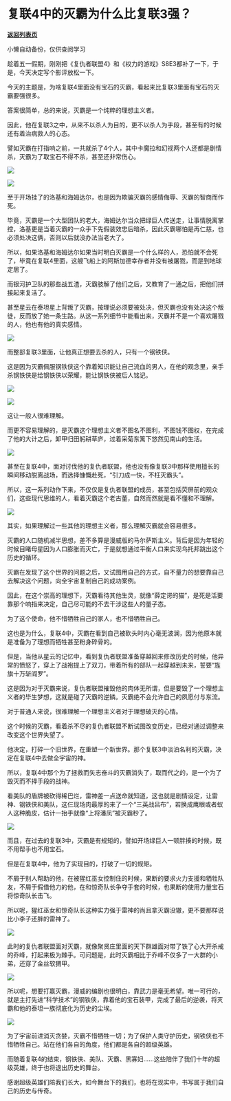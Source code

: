 # 复联4中的灭霸为什么比复联3强？

[**返回列表页**](/gzh/政事堂2019)

小懒自动备份，仅供查阅学习

  

趁着五一假期，刚刚把《复仇者联盟4》和《权力的游戏》S8E3都补了一下，于是，今天决定写个影评放松一下。

  

今天的主题是，为啥复联4里面没有宝石的灭霸，看起来比复联3里面有宝石的灭霸要强很多。

  

  

答案很简单，总的来说，灭霸是一个纯粹的理想主义者。

  

因此，他在复联3之中，从来不以杀人为目的，更不以杀人为手段，甚至有的时候还有着治病救人的心态。  

  

譬如灭霸在打指响之前，一共就杀了4个人，其中卡魔拉和幻视两个人还都是剧情杀，灭霸为了取宝石不得不杀，甚至还非常伤心。

  

![](https://mmbiz.qpic.cn/mmbiz_png/rxhS23yu8cMe55Liba0htMU16G9Vmiacla5eUhiahic7mTgAGmutwibibz07eIbdaef1TSia9NSsSEawzjrt3r9hssbdg/640?wx_fmt=png)

![](https://mmbiz.qpic.cn/mmbiz_png/rxhS23yu8cMe55Liba0htMU16G9Vmiacla4wCrQ1ZE9j2sAs8GoWKfoZZh2EEVh1tr1wtvxhgk3ItIGKk7RPfmEw/640?wx_fmt=png)

  

至于开场挂了的洛基和海姆达尔，也是因为欺骗灭霸的感情侮辱、灭霸的智商而作死。

  

毕竟，灭霸是一个大型团队的老大，海姆达尔当众把绿巨人传送走，让事情脱离掌控，洛基更是当着灭霸的一众手下先假装效忠后暗杀，因此灭霸哪怕是再仁慈，也必须处决这俩，否则以后就没办法当老大了。

  

所以，如果洛基和海姆达尔如果当时明白灭霸是一个什么样的人，恐怕就不会死了，毕竟在复联4里面，这艘飞船上的阿斯加德幸存者并没有被屠戮，而是到地球定居了。

  

而银河护卫队的那些战五渣，灭霸肢解了他们之后，又教育了一通之后，把他们拼接起来复活了。

  

甚至星云在泰坦星上背叛了灭霸，按理说必须要被处决，但灭霸也没有处决这个叛徒，反而放了她一条生路。从这一系列细节中能看出来，灭霸并不是一个喜欢屠戮的人，他也有他的真实感情。

  

![](https://mmbiz.qpic.cn/mmbiz_png/rxhS23yu8cMe55Liba0htMU16G9VmiaclauvIs3l2YlVmU4ToS6JdvsicXWw0jaRRuUa3oOcy4xniavwbVR3kvxpCQ/640?wx_fmt=png)

  

而整部复联3里面，让他真正想要去杀的人，只有一个钢铁侠。

  

这是因为灭霸佩服钢铁侠这个靠着知识能让自己流血的男人，在他的观念里，亲手杀钢铁侠是给钢铁侠以荣耀，能让钢铁侠被后人铭记。

  

![](https://mmbiz.qpic.cn/mmbiz_png/rxhS23yu8cMe55Liba0htMU16G9VmiaclaEj0n9gyMpAyL3Z903jCIYNeWm7hjBnTyicE8tHYpbf7bFSjM3jXwLww/640?wx_fmt=png)

![](https://mmbiz.qpic.cn/mmbiz_png/rxhS23yu8cMe55Liba0htMU16G9VmiaclaricoYAWsicvIej4icXKbtUZbM3icXm1wzz1B6xyl6dsia4BosG1B9aUaiaGg/640?wx_fmt=png)

  

这让一般人很难理解。

  

而更不容易理解的，是灭霸这个理想主义者不图名不图利，不图钱不图权，在完成了他的大计之后，卸甲归田躬耕草庐，过着采菊东篱下悠然见南山的生活。  

  

![](https://mmbiz.qpic.cn/mmbiz_png/rxhS23yu8cMe55Liba0htMU16G9Vmiaclaev32YxCxEJuT3RaqghZQyo4b0EqYAO7iafWOuichIyzWsLOVB81ibtScA/640?wx_fmt=png)

  

甚至在复联4中，面对讨伐他的复仇者联盟，他也没有像复联3中那样使用擅长的瞬间移动脱离战场，而选择慷慨赴死，“引刀成一快，不枉灭霸头”。

  

所以，这一系列动作下来，不仅仅是复仇者联盟的成员，甚至包括荧屏前的观众们，这些现代思维的人，看着灭霸这个老古董，自然而然就是看不懂和不理解。

  

![](https://mmbiz.qpic.cn/mmbiz_png/rxhS23yu8cMe55Liba0htMU16G9Vmiaclak9UaBef8NOV7O9EiafiaSre9vmp4z2d37nwcZzHtSkpu6bb0ial6mh4DQ/640?wx_fmt=png)

  

其实，如果理解过一些其他的理想主义者，那么理解灭霸就会容易很多。

  

灭霸的人口随机减半思想，差不多算是漫威版的马尔萨斯主义。背后是因为年轻的时候目睹母星因为人口膨胀而灭亡，于是就想通过平衡人口来实现乌托邦跳出这个历史的循环。

  

灭霸在发现了这个世界的问题之后，又试图用自己的方式，自不量力的想要靠自己去解决这个问题，向全宇宙复制自己的成功案例。

  

因此，在这个崇高的理想下，灭霸看待其他生灵，就像“薛定谔的猫”，是死是活要靠那个响指来决定，自己尽可能的不去干涉这些人的量子态。

  

为了这个使命，他不惜牺牲自己的家人，也不惜牺牲自己。

  

这也是为什么，复联4中，灭霸在看到自己被砍头时内心毫无波澜，因为他原本就是准备为了理想而牺牲甚至粉身碎骨的。

  

但是，当他从星云的记忆中，看到复仇者联盟准备穿越回来修改历史的时候，他异常的愤怒了，穿上了战袍提上了双刀，带着所有的部队一起穿越到未来，誓要“旌旗十万斩阎罗”。

  

这是因为对于灭霸来说，复仇者联盟摧毁他的肉体无所谓，但是要毁了一个理想主义者的毕生梦想，这就是碰了灭霸的逆鳞。灭霸绝不会允许自己的夙愿付与东流。

  

对于普通人来说，很难理解一个理想主义者对于理想破灭的心情。

  

这个时候的灭霸，看着杀不尽的复仇者联盟不断试图改变历史，已经对通过调整来改变这个世界失望了。

  

他决定，打碎一个旧世界，在重塑一个新世界。那个复联3中淡泊名利的灭霸，决定在复联4中去做全宇宙的神。

  

所以，复联4中那个为了拯救而矢志奋斗的灭霸消失了，取而代之的，是一个为了毁灭而不择手段的战神。

  

看美队的盾牌被砍得稀巴烂，雷神差一点送命就知道，这也就是剧情设定，让雷神、钢铁侠和美队，这仨现场肉最厚的来了一个“三英战吕布”，若换成鹰眼或者蚁人这种脆皮，估计一抬手就像“上将潘凤”被灭霸秒了。

  

![](https://mmbiz.qpic.cn/mmbiz_jpg/rxhS23yu8cMe55Liba0htMU16G9VmiaclaIGdicTDuTLjRib5op4GWGcPUgJdHcLkbCUYGSza8mwok2MzSvicNUglpw/640?wx_fmt=jpeg)

  

而且，在过去的复联3中，灭霸是有规矩的，譬如开场绿巨人一顿胖揍的时候，既不用帮手也不用宝石。

  

但是在复联4中，他为了实现目的，打破了一切的规矩。

  

不屑于别人帮助的他，在被猩红巫女控制住的时候，果断的要求火力支援和牺牲队友，不屑于假借他力的他，在和惊奇队长争夺手套的时候，也果断的使用力量宝石将惊奇队长击飞。

  

所以呢，猩红巫女和惊奇队长这种实力强于雷神的尚且拿灭霸没辙，更不要那样说比小李子还胖的雷神了。

  

![](https://mmbiz.qpic.cn/mmbiz_jpg/rxhS23yu8cMe55Liba0htMU16G9VmiaclaLnq8dH9EJa64ibfiaPF7uQI8RGTdbs7mic93M9AbFJhmicnBEOC9DAFdWA/640?wx_fmt=jpeg)

  

此时的复仇者联盟面对灭霸，就像聚贤庄里面的天下群雄面对带了铁了心大开杀戒的乔峰，打起来极为棘手。可问题是，此时灭霸相比于乔峰不仅多了一大群的小弟，还穿了金丝软猬甲。

  

![](https://mmbiz.qpic.cn/mmbiz_jpg/rxhS23yu8cMe55Liba0htMU16G9VmiaclaCdkQCmF03RpPibbozic526GKjtnKd6VBnnspCSe6yHhW3ia1t6pt0naWg/640?wx_fmt=jpeg)

  

所以呢，想要打赢灭霸，漫威的编剧也很明白，靠武力是毫无希望。唯一可行的，就是主打先进“科学技术”的钢铁侠，靠着他的宝石装甲，完成了最后的逆袭，将灭霸和他的泰坦一族彻底化为历史的尘埃。

  

![](https://mmbiz.qpic.cn/mmbiz_jpg/rxhS23yu8cMe55Liba0htMU16G9VmiaclaBkXJolny4ftRpds2WCM6mX7jBfyfo7AYR8ia2PN2giaz7LZbAD5uAz7Q/640?wx_fmt=jpeg)

  

为了宇宙前进消灭贪婪，灭霸不惜牺牲一切；为了保护人类守护历史，钢铁侠也不惜牺牲自己。站在他们各自的角度，他们都是各自的超级英雄。

  

而随着复联4的结束，钢铁侠、美队、灭霸、黑寡妇......这些陪伴了我们十年的超级英雄，终于也将退出历史的舞台。

  

感谢超级英雄们陪我们长大，如今舞台下的我们，也将在现实中，书写属于我们自己的历史与传奇。

